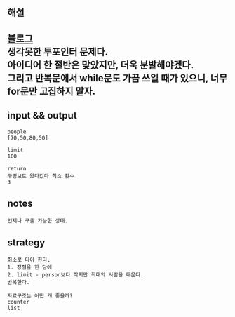 ## 해설
[블로그](https://leedakyeong.tistory.com/entry/%ED%94%84%EB%A1%9C%EA%B7%B8%EB%9E%98%EB%A8%B8%EC%8A%A4-%EA%B5%AC%EB%AA%85%EB%B3%B4%ED%8A%B8-in-python)  
생각못한 투포인터 문제다.  
아이디어 한 절반은 맞았지만, 더욱 분발해야겠다.  
그리고 반복문에서 while문도 가끔 쓰일 때가 있으니, 너무 for문만 고집하지 말자.
---


## input && output
```
people
[70,50,80,50]

limit
100

return
구명보트 왔다갔다 최소 횟수
3
```

## notes
```
언제나 구출 가능한 상태.
```

## strategy
```
최소로 타야 한다.
1. 정렬을 한 담에
2. limit - person보다 작지만 최대의 사람을 태운다.
반복한다.

자료구조는 어떤 게 좋을까?
counter
list

```
